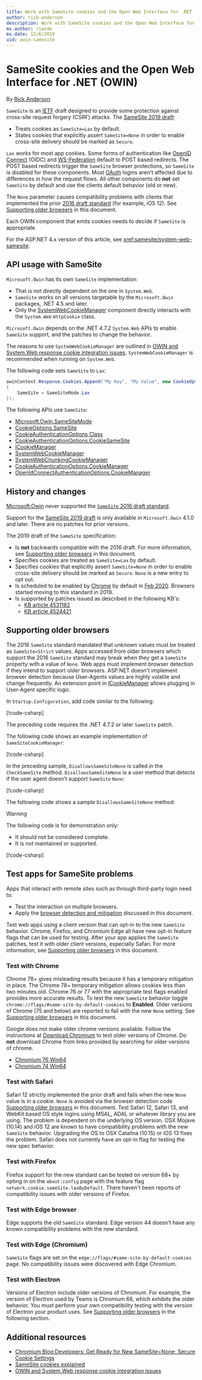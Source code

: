 ```yaml
---
title: Work with SameSite cookies and the Open Web Interface for .NET (OWIN)
author: rick-anderson
description: Work with SameSite cookies and the Open Web Interface for .NET (OWIN)
ms.author: riande
ms.date: 12/6/2019
uid: owin-samesite
---
```


# SameSite cookies and the Open Web Interface for .NET (OWIN)

By [Rick Anderson](https://twitter.com/RickAndMSFT)

`SameSite` is an [IETF](https://ietf.org/about/) draft designed to provide some protection against cross-site request forgery (CSRF) attacks. The [SameSite 2019 draft](https://tools.ietf.org/html/draft-west-cookie-incrementalism-00):

* Treats cookies as `SameSite=Lax` by default.
* States cookies that explicitly assert `SameSite=None` in order to enable cross-site delivery should be marked as `Secure`.

`Lax` works for most app cookies. Some forms of authentication like [OpenID Connect](https://openid.net/connect/) (OIDC) and [WS-Federation](https://auth0.com/docs/protocols/ws-fed) default to POST based redirects. The POST based redirects trigger the `SameSite` browser protections, so `SameSite` is disabled for these components. Most [OAuth](https://oauth.net/) logins aren't affected due to differences in how the request flows. All other components do **not** set `SameSite` by default and use the clients default behavior (old or new).

The `None` parameter causes compatibility problems with clients that implemented the prior [2016 draft standard](https://tools.ietf.org/html/draft-west-first-party-cookies-07) (for example, iOS 12). See [Supporting older browsers](#sob) in this document.

Each OWIN component that emits cookies needs to decide if `SameSite` is appropriate.

For the ASP.NET 4.x version of this article, see <xref:samesite/system-web-samesite>.

## API usage with SameSite

`Microsoft.Owin` has its own `SameSite` implementation:

* That is not directly dependent on the one in `System.Web`.
* `SameSite` works on all versions targetable by the `Microsoft.Owin` packages, .NET 4.5 and later.
* Only the [SystemWebCookieManager](https://github.com/aspnet/AspNetKatana/blob/dev/src/Microsoft.Owin.Host.SystemWeb/SystemWebCookieManager.cs) component directly interacts with the `System.Web` `HttpCookie` class.

`Microsoft.Owin` depends on the .NET 4.7.2 `System.Web` APIs to enable `SameSite` support, and the patches to change the behavior.

The reasons to use `SystemWebCookieManager` are outlined in [OWIN and System.Web response cookie integration issues](https://github.com/aspnet/AspNetKatana/wiki/System.Web-response-cookie-integration-issues). `SystemWebCookieManager` is recommended when running on `System.Web`. 

The following code sets `SameSite` to `Lax`:

```csharp
owinContext.Response.Cookies.Append("My Key", "My Value", new CookieOptions()
{
    SameSite = SameSiteMode.Lax
});
```

The following APIs use `SameSite`:

* [Microsoft.Owin.SameSiteMode](https://github.com/aspnet/AspNetKatana/blob/dev/src/Microsoft.Owin/SameSiteMode.cs)
* [CookieOptions.SameSite](xref:Microsoft.AspNetCore.Http.CookieOptions.SameSite)
* [CookieAuthenticationOptions Class](/previous-versions/aspnet/dn385599(v%3Dvs.113)) <!-- CookieAuthenticationOptions.CookieSameSite not published -->
* [CookieAuthenticationOptions.CookieSameSite](https://github.com/aspnet/AspNetKatana/blob/dev/src/Microsoft.Owin.Security.Cookies/CookieAuthenticationOptions.cs#L68-#L72)
* [ICookieManager](/previous-versions/aspnet/dn800238(v%3Dvs.113))
* [SystemWebCookieManager](https://github.com/aspnet/AspNetKatana/blob/dev/src/Microsoft.Owin.Host.SystemWeb/SystemWebCookieManager.cs)
* [SystemWebChunkingCookieManager](https://github.com/aspnet/AspNetKatana/blob/dev/src/Microsoft.Owin.Host.SystemWeb/SystemWebChunkingCookieManager.cs)
* [CookieAuthenticationOptions.CookieManager](https://github.com/aspnet/AspNetKatana/blob/dev/src/Microsoft.Owin.Security.Cookies/CookieAuthenticationOptions.cs#L143-#AL148)
* [OpenIdConnectAuthenticationOptions.CookieManager](https://github.com/aspnet/AspNetKatana/blob/dev/src/Microsoft.Owin.Security.OpenIdConnect/OpenIdConnectAuthenticationOptions.cs#L315-#L318)

## History and changes

[Microsoft.Owin](https://www.nuget.org/packages/Microsoft.Owin/) never supported the [`SameSite` 2016 draft standard](https://tools.ietf.org/html/draft-west-first-party-cookies-07#section-4.1).

Support for the [SameSite 2019 draft](https://tools.ietf.org/html/draft-west-cookie-incrementalism-00) is only available in `Microsoft.Owin` 4.1.0 and later. There are no patches for prior versions.

The 2019 draft of the `SameSite` specification:

* Is **not** backwards compatible with the 2016 draft. For more information, see [Supporting older browsers](#sob) in this document.
* Specifies cookies are treated as `SameSite=Lax` by default.
* Specifies cookies that explicitly assert `SameSite=None` in order to enable cross-site delivery should be marked as `Secure`. `None` is a new entry to opt out.
* Is scheduled to be enabled by [Chrome](https://chromestatus.com/feature/5088147346030592) by default in [Feb 2020](https://blog.chromium.org/2019/10/developers-get-ready-for-new.html). Browsers started moving to this standard in 2019.
* Is supported by patches issued as described in the following KB's:
  * [KB article 4531182](https://support.microsoft.com/help/4531182/kb4531182)
  * [KB article 4524421](https://support.microsoft.com/help/4524421/kb4524421)

<a name="sob"></a>

## Supporting older browsers

The 2016 `SameSite` standard mandated that unknown values must be treated as `SameSite=Strict` values. Apps accessed from older browsers which support the 2016 `SameSite` standard may break when they get a `SameSite` property with a value of `None`. Web apps must implement browser detection if they intend to support older browsers. ASP.NET doesn't implement browser detection because User-Agents values are highly volatile and change frequently. An extension point in [ICookieManager](/previous-versions/aspnet/dn800238(v%3Dvs.113)) allows plugging in User-Agent specific logic.
<!-- https://docs.microsoft.com/en-us/previous-versions/aspnet/dn800238(v%3Dvs.113) -->

In `Startup.Configuration`, add code similar to the following:

[!code-csharp[](sample/Startup1.cs?name=snippet)]

The preceding code requires the .NET 4.7.2 or later `SameSite` patch.

The following code shows an example implementation of `SameSiteCookieManager`:

[!code-csharp[](sample/SameSiteCookieManager.cs?name=snippet)]

In the preceding sample, `DisallowsSameSiteNone` is called in the `CheckSameSite` method. `DisallowsSameSiteNone` is a user method that detects if the user agent doesn't support `SameSite` `None`:

[!code-csharp[](sample/SameSiteCookieManager.cs?name=snippet3&highlight=4)]

The following code shows a sample `DisallowsSameSiteNone` method:

> [!WARNING]
> The following code is for demonstration only:
> * It should not be considered complete.
> * It is not maintained or supported.

[!code-csharp[](sample/SameSiteCookieManager.cs?name=snippet2)]

## Test apps for SameSite problems

Apps that interact with remote sites such as through third-party login need to:

* Test the interaction on multiple browsers.
* Apply the [browser detection and mitigation](#sob) discussed in this document.

Test web apps using a client version that can opt-in to the new `SameSite` behavior. Chrome, Firefox, and Chromium Edge all have new opt-in feature flags that can be used for testing. After your app applies the `SameSite` patches, test it with older client versions, especially Safari. For more information, see [Supporting older browsers](#sob) in this document.

### Test with Chrome

Chrome 78+ gives misleading results because it has a temporary mitigation in place. The Chrome 78+ temporary mitigation allows cookies less than two minutes old. Chrome 76 or 77 with the appropriate test flags enabled provides more accurate results. To test the new `SameSite` behavior toggle `chrome://flags/#same-site-by-default-cookies` to **Enabled**. Older versions of Chrome (75 and below) are reported to fail with the new `None` setting. See [Supporting older browsers](#sob) in this document.

Google does not make older chrome versions available. Follow the instructions at [Download Chromium](https://www.chromium.org/getting-involved/download-chromium) to test older versions of Chrome. Do **not** download Chrome from links provided by searching for older versions of chrome.

* [Chromium 76 Win64](https://commondatastorage.googleapis.com/chromium-browser-snapshots/index.html?prefix=Win_x64/664998/)
* [Chromium 74 Win64](https://commondatastorage.googleapis.com/chromium-browser-snapshots/index.html?prefix=Win_x64/638880/)

### Test with Safari

Safari 12 strictly implemented the prior draft and fails when the new `None` value is in a cookie. `None` is avoided via the browser detection code [Supporting older browsers](#sob) in this document. Test Safari 12, Safari 13, and WebKit based OS style logins using MSAL, ADAL or whatever library you are using. The problem is dependent on the underlying OS version. OSX Mojave (10.14) and iOS 12 are known to have compatibility problems with the new `SameSite` behavior. Upgrading the OS to OSX Catalina (10.15) or iOS 13 fixes the problem. Safari does not currently have an opt-in flag for testing the new spec behavior.

### Test with Firefox

Firefox support for the new standard can be tested on version 68+ by opting in on the `about:config` page with the feature flag `network.cookie.sameSite.laxByDefault`. There haven't been reports of compatibility issues with older versions of Firefox.

### Test with Edge browser

Edge supports the old `SameSite` standard. Edge version 44 doesn't have any known compatibility problems with the new standard.

### Test with Edge (Chromium)

`SameSite` flags are set on the `edge://flags/#same-site-by-default-cookies` page. No compatibility issues were discovered with Edge Chromium.

### Test with Electron

Versions of Electron include older versions of Chromium. For example, the version of Electron used by Teams is Chromium 66, which exhibits the older behavior. You must perform your own compatibility testing with the version of Electron your product uses. See [Supporting older browsers](#sob) in the following section.

## Additional resources

* [Chromium Blog:Developers: Get Ready for New SameSite=None; Secure Cookie Settings](https://blog.chromium.org/2019/10/developers-get-ready-for-new.html)
* [SameSite cookies explained](https://web.dev/samesite-cookies-explained/)
* [OWIN and System.Web response cookie integration issues](https://github.com/aspnet/AspNetKatana/wiki/System.Web-response-cookie-integration-issues)
